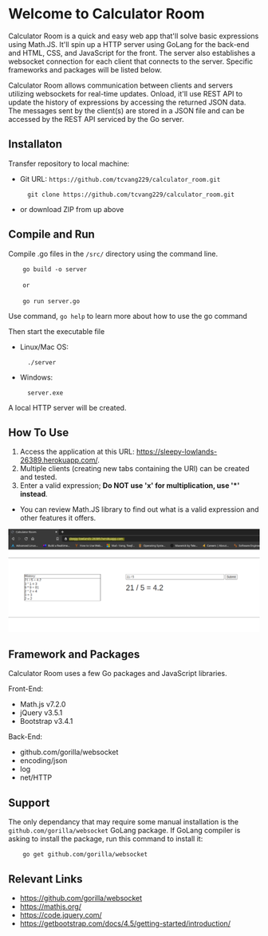 # Welcome to Calculator Room

Calculator Room is a quick and easy web app that'll solve basic expressions
using Math.JS. It'll spin up a HTTP server
using GoLang for the back-end and HTML, CSS, and JavaScript for the front. The
server also establishes a websocket connection for each client that connects
to the server. Specific frameworks and packages will be listed below.

Calculator Room allows communication between clients and servers utilizing
websockets for real-time updates. Onload, it'll use REST API to update the history of expressions by accessing the returned JSON data. 
The messages sent by the client(s) are stored in a JSON file and can be
accessed by the REST API serviced by the Go server.
## Installaton

Transfer repository to local machine:
* Git URL: `https://github.com/tcvang229/calculator_room.git`

        git clone https://github.com/tcvang229/calculator_room.git

* or download ZIP from up above

## Compile and Run 

Compile .go files in the `/src/` directory using the command line. 

        go build -o server    

        or      

        go run server.go 

Use command, `go help` to learn more about how to use the go command

Then start the executable file 
* Linux/Mac OS: 
        
        ./server
* Windows: 

        server.exe

A local HTTP server will be created.

## How To Use

1. Access the application at this URL: https://sleepy-lowlands-26389.herokuapp.com/.
2. Multiple clients (creating new tabs containing the URl) can be created and tested.
3. Enter a valid expression; **Do NOT use 'x' for multiplication, use '*' instead**.

* You can review Math.JS library to find out what is a valid expression and other features it offers.

![client example](https://raw.githubusercontent.com/tcvang229/calculator_room/master/other/client.png)

## Framework and Packages

Calculator Room uses a few Go packages and JavaScript libraries. 

Front-End: 
* Math.js v7.2.0
* jQuery v3.5.1
* Bootstrap v3.4.1

Back-End:
* github.com/gorilla/websocket
* encoding/json
* log
* net/HTTP

## Support

The only dependancy that may require some manual installation is the 
`github.com/gorilla/websocket` GoLang package. If GoLang compiler is asking
to install the package, run this command to install it:    

        go get github.com/gorilla/websocket

## Relevant Links

* https://github.com/gorilla/websocket
* https://mathjs.org/
* https://code.jquery.com/
* https://getbootstrap.com/docs/4.5/getting-started/introduction/ 
